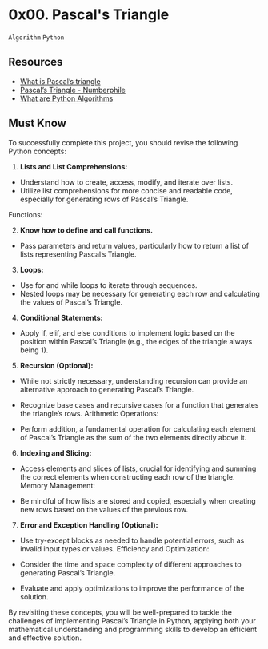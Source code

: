 # 0x00. Pascal's Triangle
`Algorithm` `Python`

## Resources
* [What is Pascal’s triangle](https://intranet.alxswe.com/rltoken/F458nFkW9StJum2zPI4khg)
* [Pascal’s Triangle - Numberphile](https://intranet.alxswe.com/rltoken/XXMN2RVCCGcF5l5ZnUIv8Q)
* [What are Python Algorithms](https://intranet.alxswe.com/rltoken/q5v0xbgrVxG4Nf-fV-BW2w)

## Must Know
To successfully complete this project, you should revise the following Python concepts:

1. **Lists and List Comprehensions:**
* Understand how to create, access, modify, and iterate over lists.
* Utilize list comprehensions for more concise and readable code, especially for generating rows of Pascal’s Triangle.

Functions:

2. **Know how to define and call functions.**
* Pass parameters and return values, particularly how to return a list of lists representing Pascal’s Triangle.

3. **Loops:**

* Use for and while loops to iterate through sequences.
* Nested loops may be necessary for generating each row and calculating the values of Pascal’s Triangle.

4. **Conditional Statements:**

* Apply if, elif, and else conditions to implement logic based on the position within Pascal’s Triangle (e.g., the edges of the triangle always being 1).

5. **Recursion (Optional):**

* While not strictly necessary, understanding recursion can provide an alternative approach to generating Pascal’s Triangle.
* Recognize base cases and recursive cases for a function that generates the triangle’s rows.
Arithmetic Operations:

* Perform addition, a fundamental operation for calculating each element of Pascal’s Triangle as the sum of the two elements directly above it.

6. **Indexing and Slicing:**

* Access elements and slices of lists, crucial for identifying and summing the correct elements when constructing each row of the triangle.
Memory Management:

* Be mindful of how lists are stored and copied, especially when creating new rows based on the values of the previous row.
7. **Error and Exception Handling (Optional):**

* Use try-except blocks as needed to handle potential errors, such as invalid input types or values.
Efficiency and Optimization:

* Consider the time and space complexity of different approaches to generating Pascal’s Triangle.

* Evaluate and apply optimizations to improve the performance of the solution.

By revisiting these concepts, you will be well-prepared to tackle the challenges of implementing Pascal’s Triangle in Python, applying both your mathematical understanding and programming skills to develop an efficient and effective solution.
